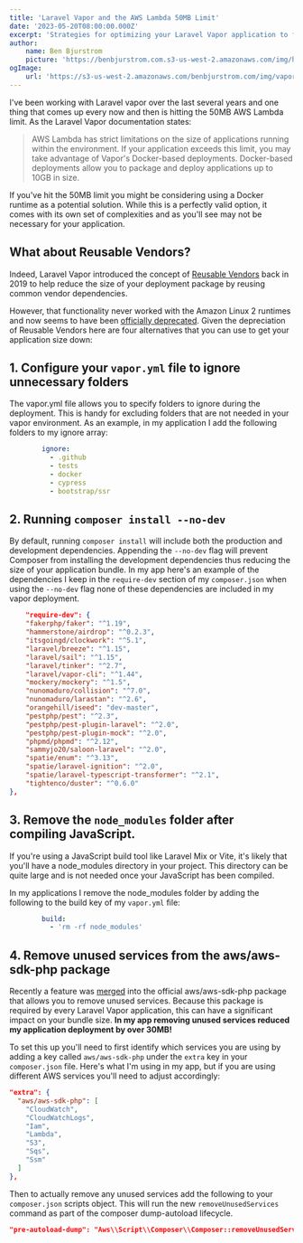 ```yaml
---
title: 'Laravel Vapor and the AWS Lambda 50MB Limit'
date: '2023-05-20T08:00:00.000Z'
excerpt: 'Strategies for optimizing your Laravel Vapor application to fit within with the AWS Lambda 50MB Limit.'
author:
    name: Ben Bjurstrom
    picture: 'https://benbjurstrom.com.s3-us-west-2.amazonaws.com/img/headshot.jpg'
ogImage:
    url: 'https://s3-us-west-2.amazonaws.com/benbjurstrom.com/img/vapor-limit/laravel-vapor-50mb-limit.jpg'
---
```

I've been working with Laravel vapor over the  last several years and one thing that comes up every now and then is hitting the 50MB AWS Lambda limit. As the Laravel Vapor documentation states:

> AWS Lambda has strict limitations on the size of applications running within the environment. If your application exceeds this limit, you may take advantage of Vapor's Docker-based deployments. Docker-based deployments allow you to package and deploy applications up to 10GB in size.

If you've hit the 50MB limit you might be considering using a Docker runtime as a potential solution. While this is a perfectly valid option, it comes with its own set of complexities and as you'll see may not be necessary for your application.

## What about Reusable Vendors?

Indeed, Laravel Vapor introduced the concept of [Reusable Vendors](https://blog.laravel.com/vapor-reusable-vendors) back in 2019 to help reduce the size of your deployment package by reusing common vendor dependencies. 

However, that functionality never worked with the Amazon Linux 2 runtimes and now seems to have been [officially deprecated](https://github.com/laravel/vapor-cli/blob/master/src/BuildProcess/ValidateManifest.php#L33). Given the depreciation of Reusable Vendors here are four alternatives that you can use to get your application size down:

## 1. Configure your `vapor.yml` file to ignore unnecessary folders
The vapor.yml file allows you to specify folders to ignore during the deployment. This is handy for excluding folders that are not needed in your vapor environment. As an example, in my application I add the following folders to my ignore array:
```yaml
        ignore:
          - .github
          - tests
          - docker
          - cypress
          - bootstrap/ssr
```

## 2. Running `composer install --no-dev`
By default, running `composer install` will include both the production and development dependencies. Appending the `--no-dev` flag will prevent Composer from installing the development dependencies thus reducing the size of your application bundle. In my app here's an example of the dependencies I keep in the `require-dev` section of my `composer.json` when using the `--no-dev` flag none of these dependencies are included in my vapor deployment.
```json
    "require-dev": {
    "fakerphp/faker": "^1.19",
    "hammerstone/airdrop": "^0.2.3",
    "itsgoingd/clockwork": "^5.1",
    "laravel/breeze": "^1.15",
    "laravel/sail": "^1.15",
    "laravel/tinker": "^2.7",
    "laravel/vapor-cli": "^1.44",
    "mockery/mockery": "^1.5",
    "nunomaduro/collision": "^7.0",
    "nunomaduro/larastan": "^2.6",
    "orangehill/iseed": "dev-master",
    "pestphp/pest": "^2.3",
    "pestphp/pest-plugin-laravel": "^2.0",
    "pestphp/pest-plugin-mock": "^2.0",
    "phpmd/phpmd": "^2.12",
    "sammyjo20/saloon-laravel": "^2.0",
    "spatie/enum": "^3.13",
    "spatie/laravel-ignition": "^2.0",
    "spatie/laravel-typescript-transformer": "^2.1",
    "tightenco/duster": "^0.6.0"
},
```

## 3. Remove the `node_modules` folder after compiling JavaScript. 
   If you're using a JavaScript build tool like Laravel Mix or Vite, it's likely that you'll have a node_modules directory in your project. This directory can be quite large and is not needed once your JavaScript has been compiled.

In my applications I remove the node_modules folder by adding the following to the build key of my `vapor.yml` file:
```yaml
        build:
          - 'rm -rf node_modules'
```

## 4. Remove unused services from the aws/aws-sdk-php package
Recently a feature was [merged](https://github.com/aws/aws-sdk-php/pull/2456) into the official aws/aws-sdk-php package that allows you to remove unused services. Because this package is required by every Laravel Vapor application, this can have a significant impact on your bundle size. **In my app removing unused services reduced my application deployment by over 30MB!**

To set this up you'll need to first identify which services you are using by adding a key called `aws/aws-sdk-php` under the `extra` key in your `composer.json` file. Here's what I'm using in my app, but if you are using different AWS services you'll need to adjust accordingly:
```json
"extra": {
  "aws/aws-sdk-php": [
    "CloudWatch",
    "CloudWatchLogs",
    "Iam",
    "Lambda",
    "S3",
    "Sqs",
    "Ssm"
  ]
},
```

Then to actually remove any unused services add the following to your `composer.json` scripts object. This will run the new `removeUnusedServices` command as part of the composer dump-autoload lifecycle.
```json
"pre-autoload-dump": "Aws\\Script\\Composer\\Composer::removeUnusedServices",
```
